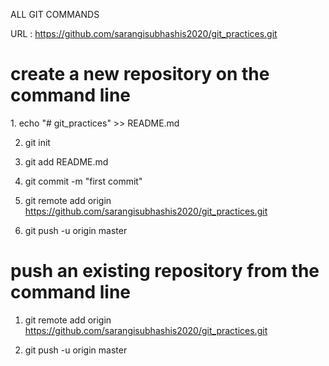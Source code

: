 ALL GIT COMMANDS

URL :<a> https://github.com/sarangisubhashis2020/git_practices.git </a>

<h1>create a new repository on the command line</h1>
1. echo "# git_practices" >> README.md

2. git init

3. git add README.md

4. git commit -m "first commit"

5. git remote add origin https://github.com/sarangisubhashis2020/git_practices.git

6. git push -u origin master
                
<h1>push an existing repository from the command line</h1>

1. git remote add origin https://github.com/sarangisubhashis2020/git_practices.git

2. git push -u origin master